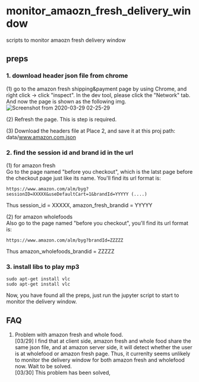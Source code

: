 # monitor_amaozn_fresh_delivery_window
scripts to monitor amaozn fresh delivery window

## preps
### 1. download header json file from chrome
(1) go to the amazon fresh shipping&payment page by using Chrome, and right click -> click "inspect". In the dev tool, please click the "Network" tab.  
And now the page is shown as the following img.
![Screenshot from 2020-03-29 02-25-29](https://user-images.githubusercontent.com/19834770/77845931-59c6ea80-7167-11ea-964d-97f4ec069feb.png)

(2) Refresh the page. This is step is required.

(3) Download the headers file at Place 2, and save it at this proj path: data/www.amazon.com.json

### 2. find the session id and brand id in the url 
(1) for amazon fresh  
Go to the page named "before you checkout", which is the latst page before the checkout page just like its name. You'll find its url format is:   
```
https://www.amazon.com/alm/byg?sessionID=XXXXX&useDefaultCart=1&brandId=YYYYY (....)
```
Thus session_id = XXXXX, amazon_fresh_brandid = YYYYY

(2) for amazon wholefoods    
Also go to the page named "before you checkout", you'll find its url format is: 
```
https://www.amazon.com/alm/byg?brandId=ZZZZZ
```
Thus amazon_wholefoods_brandid = ZZZZZ


### 3. install libs to play mp3
```
sudo apt-get install vlc
sudo apt-get install vlc
```

Now, you have found all the preps, just run the jupyter script to start to monitor the delivery window.


## FAQ
1. Problem with amazon fresh and whole food.  
[03/29] I find that at client side, amazon fresh and whole food share the same json file, and at amazon server side, it will detect whether the user is at wholefood or amazon fresh page. Thus, it currenlty seems unlikely to monitor the delivery window for both amazon fresh and wholefood now. Wait to be solved.    
[03/30] This problem has been solved, 

